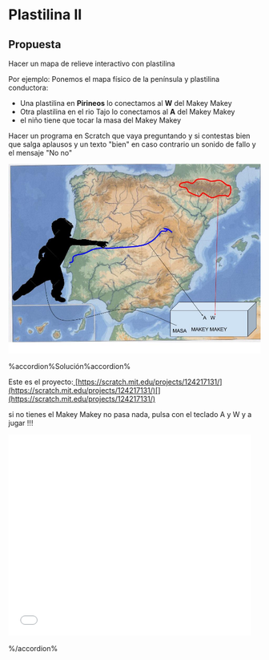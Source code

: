 
# Plastilina II

## Propuesta

Hacer un mapa de relieve interactivo con plastilina

Por ejemplo: Ponemos el mapa físico de la península y plastilina conductora:

- Una plastilina en **Pirineos** lo conectamos al **W** del Makey Makey
- Otra plastilina en el rio Tajo lo conectamos al **A** del Makey Makey
- el niño tiene que tocar la masa del Makey Makey

Hacer un programa en Scratch que vaya preguntando y si contestas bien que salga aplausos y un texto "bien" en caso contrario un sonido de fallo y el mensaje "No no"

![](img/makeymakey-pirineos.jpg)


%accordion%Solución%accordion%

Este es el proyecto:[ ](https://scratch.mit.edu/projects/124217131/)[https://scratch.mit.edu/projects/124217131/](https://scratch.mit.edu/projects/124217131/)[](https://scratch.mit.edu/projects/124217131/)

si no tienes el Makey Makey no pasa nada, pulsa con el teclado A y W y a jugar !!!

<iframe width="485" height="402" allowtransparency="true" src="//scratch.mit.edu/projects/embed/124217131/?autostart=false" frameborder="0" allowfullscreen=""></iframe>

%/accordion%